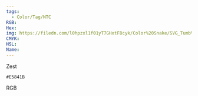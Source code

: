 ```yaml
---
tags:
  - Color/Tag/NTC
RGB:
Hex:
img: https://filedn.com/l0hpzxl1f01yT7GHxtF8cyk/Color%20Snake/SVG_Tumb%20Mass%20No%20Name/E5841B.svg
CMYK:
HSL:
Name:
---
```

Zest
```palette
#E5841B
```
RGB
